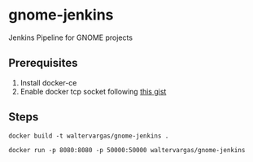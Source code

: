 # gnome-jenkins
Jenkins Pipeline for GNOME projects

## Prerequisites

1. Install docker-ce
1. Enable docker tcp socket following [this gist](https://gist.github.com/waltervargas/e72a3d207923ade03afd123b10b7c00e) 

## Steps

```
docker build -t waltervargas/gnome-jenkins . 
```   

```
docker run -p 8080:8080 -p 50000:50000 waltervargas/gnome-jenkins 
```
